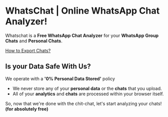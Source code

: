 # WhatsChat | Online WhatsApp Chat Analyzer!
Whatschat is a **Free WhatsApp Chat Analyzer** for your **WhatsApp Group Chats** and **Personal Chats**.

[How to Export Chats?](https://faq.whatsapp.com/1180414079177245/?cms_platform=android)

## Is your Data Safe With Us?
We operate with a **'0% Personal Data Stored'** policy
- We never store any of your **personal data** or the **chats** that you upload.
- All of your **analytics** and **chats** are processed within your browser itself.

So, now that we're done with the chit-chat, let's start analyzing your chats! **(for absolutely free)**
